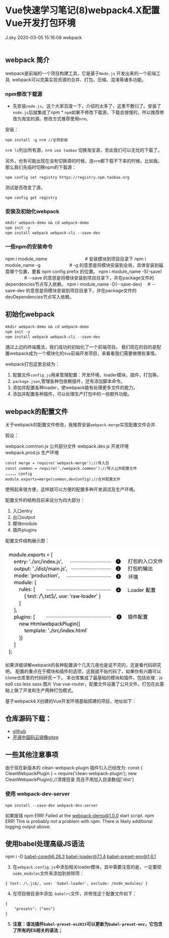 <div class="blog-article">
<h1 class="title">Vue快速学习笔记(8)webpack4.X配置Vue开发打包环境</h1>
<span class="author">J.sky</span>
<span class="time">2020-03-05 15:16:08</span>
<span class="tag">webpack</span>
</div>
</br>

## webpack 简介

webpack是前端的一个项目构建工具，它是基于`Node.js` 开发出来的一个前端工具.
webpack可以完美实现资源的合并、打包、压缩、混淆等诸多功能。

### npm修改下载源

* 先安装`node.js`，这个大家百度一下，介绍的太多了，这里不敷衍了。安装了`node.js`后就集成了npm *
`npm`如果不修改下载源，下载会很慢的，所以推荐修改为淘宝的源。修改方式推荐使用`nrm`。

安装：

    npm install -g nrm //全局安装

`nrm ls`列出所有源，`nrm use taobao` 切换淘宝源，至此我们可以无忧的下载了。

另外，也有可能出现在没有切换源的时候，连`nrm`都下载不下来的时候，比如我。
那么我们先临时切换npm的下载源：

    npm config set registry https://registry.npm.taobao.org

测试是否改变了源。

    npm config get registry


### 安装及初始化webpack

    mkdir webpack-demo && cd webpack-demo
    npm init -y
    npm install webpack webpack-cli --save-dev

### 一些npm的安装命令
npm i module_name 　　　　　　　　     # 安装模块到项目目录下
npm i module_name -g 　　　　　　     # -g 的意思是将模块安装到全局，具体安装到磁盘哪个位置，要看 npm config prefix 的位置。 
npm i module_name -S(-save) 　　　 　# --save 的意思是将模块安装到项目目录下，并在package文件的dependencies节点写入依赖。 
npm i module_name -D(--save-dev)　  # --save-dev 的意思是将模块安装到项目目录下，并在package文件的devDependencies节点写入依赖。


## 初始化webpack

    mkdir webpack-demo && cd webpack-demo
    npm init -y
    npm install webpack webpack-cli --save-dev


通过上边的终端魔法，我们成功的初始化了一个前端项目。
我们现在的目的是配置webpack成为一个模块化的`Vue`前端开发项目，来看看我们需要做哪些事情。

webpack打包这里总结为：

1. 配置文件`config.js`用来管理配置：开发环境，loader模块，插件，打包等。
2. `package.json`,管理各种包依赖插件，还有添加脚本命令。
3. 添加并配置各种loader，使webpack能有处理更多文件的能力。
4. 添加并配置各种插件，可以处理生产打包中的一些额外功能。


## webpack的配置文件

关于webpack的配置文件修改，我推荐安装`webpack-merge`实现配置文件合并.

假设：

webpack.common.js 公共部分文件
webpack.dev.js 开发环境
webpack.prod.js 生产环境


    const merge = require('webpack-merge');//导入包
    const common = require('./webpack.common');//导入公共配置文件
    。。。。。。config
    module.exports=merge(common,devConfig);//合并配置文件

使用起来很方便，这样就可以方便的配置多种开发调试及生产环境。

配置文件的结构目前来说分为四大部分：

1. 入口entry
2. 出口output
3. 模块module
4. 插件plugins

配置文件结构展示图：

![输入图片说明](assets/images/blog/Snip20200306_2.png)



如果详细讲解webpack的各种配置讲个几天几夜也是说不完的，还是看代码研究吧。
配置的重点在于模块和插件的选项，这我就不贴代码了，如果你有兴趣可以clone仓库里的代码研究一下。
本仓库集成了最基础的模块和插件，包括处理：js es6 css less sass 图片 Vue vue-router，配置文件设置了公共文件，打包在此基础上做了开发和生产两种打包模式。

基于webpack4.X创建的Vue开发环境基础搭建的项目，地址如下：

## 仓库源码下载：

+ [github](https://github.com/bosichong/webpack4.X_vue_demo.git)
+ [开源中国码云镜像gitee](https://gitee.com/J_Sky/webpack4.X_vue_demo.git)

## 一些其他注意事项

由于现在新版本的 clean-webpack-plugin 插件引入已经改为:
const { CleanWebpackPlugin } = require('clean-webpack-plugin');
new CleanWebpackPlugin(),//清理目录 而且不用加入目录数组['dist']

### 使用 webpack-dev-server

    npm install --save-dev webpack-dev-server

如果报错 
    npm ERR! Failed at the webpack-demo@1.0.0 start script.
    npm ERR! This is probably not a problem with npm. There is likely additional logging output above.


## 使用babel处理高级JS语法

npm i -D babel-core@6.26.3 babel-loader@7.1.4 babel-preset-env@1.6.1 

3. 在`webpack.config.js`中添加相关loader模块，其中需要注意的是，一定要把`node_modules`文件夹添加到排除项：
```
{ test: /\.js$/, use: 'babel-loader', exclude: /node_modules/ }
```
4. 在项目根目录中添加`.babelrc`文件，并修改这个配置文件如下：
```
{
	"presets": ["env"]
}
```
5. **注意：语法插件`babel-preset-es2015`可以更新为`babel-preset-env`，它包含了所有的ES相关的语法；**